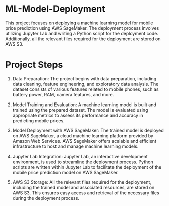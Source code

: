 # ML-Model-Deployment

This project focuses on deploying a machine learning model for mobile price prediction using AWS SageMaker. The deployment process involves utilizing Jupyter Lab and writing a Python script for the deployment code. Additionally, all the relevant files required for the deployment are stored on AWS S3.


# Project Steps
1. Data Preparation: The project begins with data preparation, including data cleaning, feature engineering, and exploratory data analysis. The dataset consists of various features related to mobile phones, such as battery power, RAM, camera features, and more.

2. Model Training and Evaluation: A machine learning model is built and trained using the prepared dataset. The model is evaluated using appropriate metrics to assess its performance and accuracy in predicting mobile prices.

3. Model Deployment with AWS SageMaker: The trained model is deployed on AWS SageMaker, a cloud machine learning platform provided by Amazon Web Services. AWS SageMaker offers scalable and efficient infrastructure to host and manage machine learning models.

4. Jupyter Lab Integration: Jupyter Lab, an interactive development environment, is used to streamline the deployment process. Python scripts are written within Jupyter Lab to facilitate the deployment of the mobile price prediction model on AWS SageMaker.

5. AWS S3 Storage: All the relevant files required for the deployment, including the trained model and associated resources, are stored on AWS S3. This ensures easy access and retrieval of the necessary files during the deployment process.
